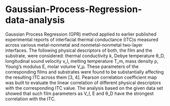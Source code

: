 # Gaussian-Process-Regression-data-analysis
 
Gaussian Process Regression (GPR) method applied to earlier published experimental reports of interfacial thermal conductance (ITC)s measured across various metal-nonmetal and nonmetal-nonmetal two-layer interfaces. The following physical descriptors of both, the film and the substrate, were considered: thermal conductivity k, Debye temperature θ_D, longitudinal sound velocity v_l, melting temperature T_m, mass density ρ, Young’s modulus E, molar volume V_μ. These parameters of the corresponding films and substrates were found to be substantially affecting the resulting ITC across them [3, 4]. 
Pearson correlation coefficient map was built to evaluate the linear correlation of different physical descriptors with the corresponding ITC value. The analysis based on the given data set showed that such film parameters as V_l, E and θ_D have the strongest correlation with the ITC.

